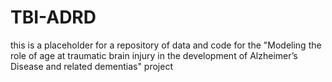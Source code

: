 # TBI-ADRD
this is a placeholder for a repository of data and code for the "Modeling the role of age at traumatic brain injury in the development of Alzheimer’s Disease and related dementias" project
